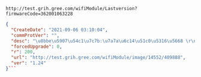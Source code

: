 `http://test.grih.gree.com/wifiModule/Lastversion?firmwareCode=362001063228`

```json
{
  "CreateDate": "2021-09-06 03:10:04",
  "commProtVer": "",
  "desc": "\u8bbe\u5907\u54c1\u7c7b:\u7a7a\u6c14\u51c0\u5316\u5668 \r\n\u66f4\u65b0\u539f\u56e0\uff1a\u5382\u5bb6\u8fd4\u5305 \r\n\u8d1f\u8d23\u4eba\uff1a\u8096\u5cb1\u4e91",
  "forcedUpgrade": 0,
  "r": 200,
  "url": "http://test.grih.gree.com/wifiModule/image/14552/409888",
  "ver": "1.24"
}```